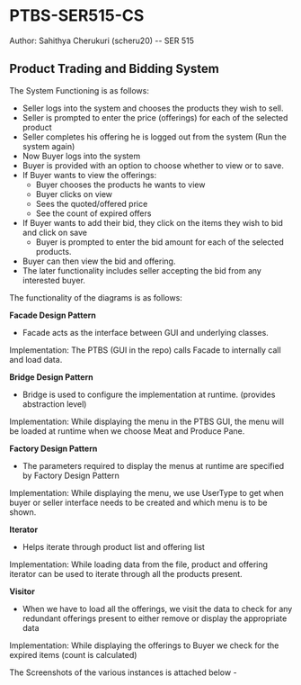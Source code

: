 # PTBS-SER515-CS
 Author: Sahithya Cherukuri (scheru20) --
SER 515 
 ## Product Trading and Bidding System

The System Functioning is as follows: 
- Seller logs into the system and chooses the products they wish to sell.
- Seller is prompted to enter the price (offerings) for each of the selected product
- Seller completes his offering he is logged out from the system
(Run the system again)
- Now Buyer logs into the system
- Buyer is provided with an option to choose whether to view or to save.
- If Buyer wants to view the offerings:
    - Buyer chooses the products he wants to view
    - Buyer clicks on view
    - Sees the quoted/offered price
    - See the count of expired offers
- If Buyer wants to add their bid, they click on the items they wish to bid and click on save
    - Buyer is prompted to enter the bid amount for each of the selected products.
- Buyer can then view the bid and offering.
- The later functionality includes seller accepting the bid from any interested buyer. 


The functionality of the diagrams is as follows:

**Facade Design Pattern**
- Facade acts as the interface between GUI and underlying classes. 

Implementation: The PTBS (GUI in the repo) calls Facade to internally call and load data. 

**Bridge Design Pattern**
- Bridge is used to configure the implementation at runtime. (provides abstraction level)
 
Implementation: While displaying the menu in the PTBS GUI, the menu will be loaded at runtime when we choose Meat and Produce Pane.

**Factory Design Pattern**
- The parameters required to display the menus at runtime are specified by Factory Design Pattern

Implementation:  While displaying the menu, we use UserType to get when buyer or seller interface needs to be created and which menu is to be shown.

**Iterator**
- Helps iterate through product list and offering list

Implementation: While loading data from the file, product and offering iterator can be used to iterate through all the products present.

**Visitor**
- When we have to load all the offerings, we visit the data to check for any redundant offerings present to either remove or display the appropriate data

Implementation: While displaying the offerings to Buyer we check for the expired items (count is calculated)
 
The Screenshots of the various instances is attached below - 
